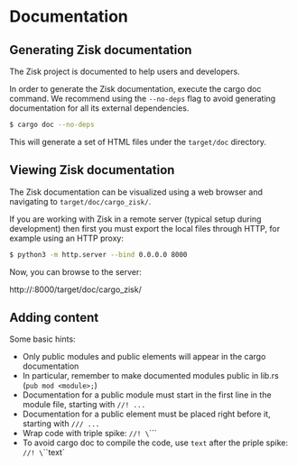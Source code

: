# Documentation

## Generating Zisk documentation
The Zisk project is documented to help users and developers.

In order to generate the Zisk documentation, execute the cargo doc command.  We recommend using the
`--no-deps` flag to avoid generating documentation for all its external dependencies.

```sh
$ cargo doc --no-deps
```

This will generate a set of HTML files under the `target/doc` directory.

## Viewing Zisk documentation

The Zisk documentation can be visualized using a web browser and navigating to
`target/doc/cargo_zisk/`.

If you are working with Zisk in a remote server (typical setup during development) then first you
must export the local files through HTTP, for example using an HTTP proxy:

```sh
$ python3 -m http.server --bind 0.0.0.0 8000
```

Now, you can browse to the server:

http://<IP>:8000/target/doc/cargo_zisk/

## Adding content

Some basic hints:
* Only public modules and public elements will appear in the cargo documentation
* In particular, remember to make documented modules public in lib.rs (`pub mod <module>;`)
* Documentation for a public module must start in the first line in the module file, starting with
`//! ...`
* Documentation for a public element must be placed right before it, starting with `/// ...`
* Wrap code with triple spike: `//! \`\`\``
* To avoid cargo doc to compile the code, use `text` after the priple spike: `//! \`\`\`text`
